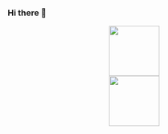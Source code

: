 ### Hi there 👋

<!--
**kazakovDanil1/kazakovDanil1** is a ✨ _special_ ✨ repository because its `README.md` (this file) appears on your GitHub profile.



Here are some ideas to get you started:

- 🔭 I’m currently working on ...
- 🌱 I’m currently learning ...
- 👯 I’m looking to collaborate on ...
- 🤔 I’m looking for help with ...
- 💬 Ask me about ...
- 📫 How to reach me: ...
- 😄 Pronouns: ...
- ⚡ Fun fact: ...
-->


<div id="header" align="center">
  <img src="https://media.giphy.com/media/a3CFnRQ6z2M1y/giphy.gif" width="100"/>
</div>

<div id="header" align="center">
  <img src="[https://media.giphy.com/media/a3CFnRQ6z2M1y/giphy.gif](https://media.giphy.com/media/9LXK53YbaDpWAGhqTO/giphy.gif)" width="100"/>
</div>
